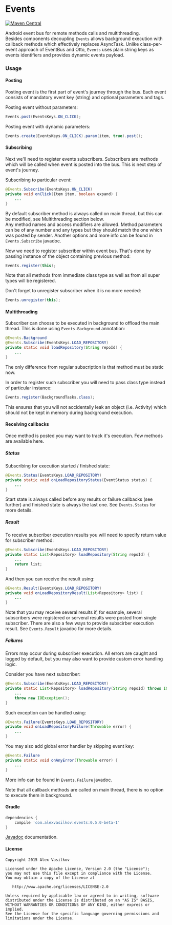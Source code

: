 Events
======

[![Maven Central](https://img.shields.io/maven-central/v/com.alexvasilkov/events.svg?style=flat-square)](https://maven-badges.herokuapp.com/maven-central/com.alexvasilkov/events)

Android event bus for remote methods calls and multithreading.  
Besides components decoupling `Events` allows background execution
with callback methods which effectively replaces AsyncTask.
Unlike class-per-event approach of EventBus and Otto, `Events` uses plain string keys
as events identifiers and provides dynamic events payload.

### Usage ###

#### Posting ####

Posting event is the first part of event's journey through the bus.
Each event consists of mandatory event key (string) and optional parameters and tags. 

Posting event without parameters:  
```java
Events.post(EventsKeys.ON_CLICK);
```

Posting event with dynamic parameters:  
```java
Events.create(EventsKeys.ON_CLICK).param(item, true).post();
```

#### Subscribing ####

Next we'll need to register events subscribers. Subscribers are methods which will be called
when event is posted into the bus. This is next step of event's journey.

Subscribing to particular event:  
```java
@Events.Subscribe(EventsKeys.ON_CLICK)
private void onClick(Item item, boolean expand) {
    ...
}
```  
By default subscriber method is always called on main thread, but this can be modified,
see Multithreading section below.  
Any method names and access modifiers are allowed. Method parameters can be of any number and any
types but they should match the one which was posted by sender.
Another options and more info can be found in `Events.Subscribe` javadoc. 

Now we need to register subscriber within event bus. That's done by passing instance of the object
containing previous method:  
```java
Events.register(this);
```

Note that all methods from immediate class type as well as from all super types will be registered.

Don't forget to unregister subscriber when it is no more needed:  
```java
Events.unregister(this);
```

#### Multithreading ####

Subscriber can choose to be executed in background to offload the main thread.
This is done using `Events.Background` annotation:  
```java
@Events.Background
@Events.Subscribe(EventsKeys.LOAD_REPOSITORY)
private static void loadRepository(String repoId) {
    ...
}
```  
The only difference from regular subscription is that method must be static now.

In order to register such subscriber you will need to pass class type instead of particular instance:  
```java
Events.register(BackgroundTasks.class);
```

This ensures that you will not accidentally leak an object (i.e. Activity) which should not be kept
in memory during background execution.

#### Receiving callbacks ####

Once method is posted you may want to track it's execution. Few methods are available here.

##### Status #####

Subscribing for execution started / finished state:
```java
@Events.Status(EventsKeys.LOAD_REPOSITORY)
private static void onLoadRepositoryStatus(EventStatus status) {
    ...
}
```  
Start state is always called before any results or failure callbacks (see further) and finished
state is always the last one. See `Events.Status` for more details.

##### Result #####

To receive subscriber execution results you will need to specify return value for subscriber method:
```java
@Events.Subscribe(EventsKeys.LOAD_REPOSITORY)
private static List<Repository> loadRepository(String repoId) {
    ...
    return list;
}
```  
And then you can receive the result using:
```java
@Events.Result(EventsKeys.LOAD_REPOSITORY)
private void onLoadRepositoryResult(List<Repository> list) {
    ...
}
```  
Note that you may receive several results if, for example, several subscribers were registered or serveral results were posted from single subscriber. There are also a few ways to provide subscirber execution result. See `Events.Result` javadoc for more details.

##### Failures #####

Errors may occur during subscriber execution. All errors are caught and logged by default,
but you may also want to provide custom error handling logic.

Consider you have next subscriber:
```java
@Events.Subscribe(EventsKeys.LOAD_REPOSITORY)
private static List<Repository> loadRepository(String repoId) throws IOException {
    ...
    throw new IOException();
}
```    
Such exception can be handled using:
```java
@Events.Failure(EventsKeys.LOAD_REPOSITORY)
private void onLoadRepositoryFailure(Throwable error) {
    ...
}
```  
You may also add global error handler by skipping event key:
```java
@Events.Failure
private static void onAnyError(Throwable error) {
    ...
}
```  
More info can be found in `Events.Failure` javadoc.


Note that all callback methods are called on main thread, there is no option to execute them
in background.

#### Gradle ####

```groovy
dependencies {
    compile 'com.alexvasilkov:events:0.5.0-beta-1'
}
```

[Javadoc](http://www.javadoc.io/doc/com.alexvasilkov/events/0.5.0-beta-1) documentation.

#### License ####

    Copyright 2015 Alex Vasilkov

    Licensed under the Apache License, Version 2.0 (the "License");
    you may not use this file except in compliance with the License.
    You may obtain a copy of the License at

       http://www.apache.org/licenses/LICENSE-2.0

    Unless required by applicable law or agreed to in writing, software
    distributed under the License is distributed on an "AS IS" BASIS,
    WITHOUT WARRANTIES OR CONDITIONS OF ANY KIND, either express or implied.
    See the License for the specific language governing permissions and
    limitations under the License.
